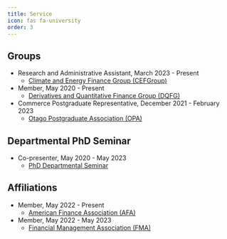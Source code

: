 ```yaml
---
title: Service
icon: fas fa-university
order: 3
---
```


## Groups 
- Research and Administrative Assistant, March 2023 - Present
  - [Climate and Energy Finance Group (CEFGroup)](https://blogs.otago.ac.nz/cefg/)
- Member, May 2020 - Present
  - [Derivatives and Quantitative Finance Group (DQFG)](https://blogs.otago.ac.nz/dqfg/)
- Commerce Postgraduate Representative, December 2021 - February 2023
  - [Otago Postgraduate Association (OPA)](https://www.ousa.org.nz/executive/otago-postgraduate-association-)

## Departmental PhD Seminar
- Co-presenter, May 2020 - May 2023
  - [PhD Departmental Seminar](https://sites.google.com/view/uoworkshop/)

## Affiliations
- Member, May 2022 - Present
  - [American Finance Association (AFA)](https://afajof.org/)
- Member, May 2022 - May 2023
  - [Financial Management Association (FMA)](https://www.fma.org/)
